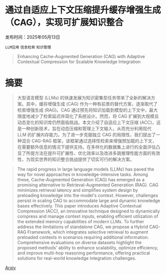 # 通过自适应上下文压缩提升缓存增强生成（CAG），实现可扩展知识整合

发布时间：2025年05月13日

`LLM应用` `信息检索` `知识管理`

> Enhancing Cache-Augmented Generation (CAG) with Adaptive Contextual Compression for Scalable Knowledge Integration

# 摘要

> 大型语言模型 (LLMs) 的快速发展为知识密集型任务带来了全新的解决方案。其中，缓存增强生成 (CAG) 作为一种有前景的替代方案，逐渐取代了检索增强生成 (RAG)。CAG 通过预先将知识加载到模型的上下文中，最大限度地减少了检索延迟并简化了系统设计。然而，将 CAG 扩展到大规模且动态变化的知识库仍然面临挑战。本文介绍了自适应上下文压缩 (ACC)，这是一种创新技术，旨在动态压缩和管理上下文输入，从而充分利用现代 LLM 的扩展内存能力。为了进一步克服独立 CAG 的局限性，我们提出了一种混合 CAG-RAG 框架，该框架通过选择性检索来增强预加载的上下文，在需要额外信息的情况下提供支持。在多样化的数据集上进行的全面评估凸显了所提方法在提升可扩展性、优化效率以及改进多跳推理性能方面的有效性，为现实世界的知识整合挑战提供了切实可行的解决方案。

> The rapid progress in large language models (LLMs) has paved the way for novel approaches in knowledge-intensive tasks. Among these, Cache-Augmented Generation (CAG) has emerged as a promising alternative to Retrieval-Augmented Generation (RAG). CAG minimizes retrieval latency and simplifies system design by preloading knowledge into the model's context. However, challenges persist in scaling CAG to accommodate large and dynamic knowledge bases effectively. This paper introduces Adaptive Contextual Compression (ACC), an innovative technique designed to dynamically compress and manage context inputs, enabling efficient utilization of the extended memory capabilities of modern LLMs. To further address the limitations of standalone CAG, we propose a Hybrid CAG-RAG Framework, which integrates selective retrieval to augment preloaded contexts in scenarios requiring additional information. Comprehensive evaluations on diverse datasets highlight the proposed methods' ability to enhance scalability, optimize efficiency, and improve multi-hop reasoning performance, offering practical solutions for real-world knowledge integration challenges.

[Arxiv](https://arxiv.org/abs/2505.08261)